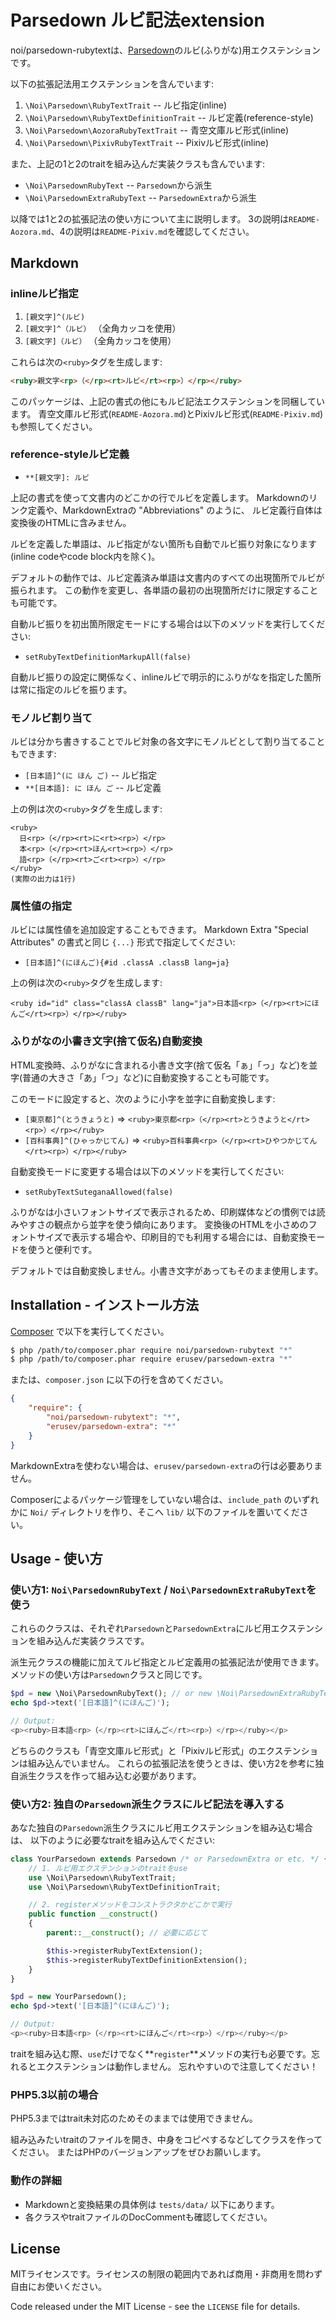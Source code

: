 Parsedown ルビ記法extension
====
noi/parsedown-rubytextは、[Parsedown](http://parsedown.org)のルビ(ふりがな)用エクステンションです。

以下の拡張記法用エクステンションを含んでいます:

  1. `\Noi\Parsedown\RubyTextTrait`           -- ルビ指定(inline)
  2. `\Noi\Parsedown\RubyTextDefinitionTrait` -- ルビ定義(reference-style)
  3. `\Noi\Parsedown\AozoraRubyTextTrait`     -- 青空文庫ルビ形式(inline)
  4. `\Noi\Parsedown\PixivRubyTextTrait`      -- Pixivルビ形式(inline)

また、上記の1と2のtraitを組み込んだ実装クラスも含んでいます:

  * `\Noi\ParsedownRubyText`      -- `Parsedown`から派生
  * `\Noi\ParsedownExtraRubyText` -- `ParsedownExtra`から派生

以降では1と2の拡張記法の使い方について主に説明します。
3の説明は`README-Aozora.md`、4の説明は`README-Pixiv.md`を確認してください。


Markdown
----

### inlineルビ指定

  1. `[親文字]^(ルビ)`
  2. `[親文字]^（ルビ）` （全角カッコを使用）
  3. `[親文字]（ルビ）` （全角カッコを使用）

これらは次の`<ruby>`タグを生成します:

```html
<ruby>親文字<rp>（</rp><rt>ルビ</rt><rp>）</rp></ruby>
```

このパッケージは、上記の書式の他にもルビ記法エクステンションを同梱しています。
青空文庫ルビ形式(`README-Aozora.md`)とPixivルビ形式(`README-Pixiv.md`)も参照してください。

### reference-styleルビ定義

  * `**[親文字]: ルビ`

上記の書式を使って文書内のどこかの行でルビを定義します。
Markdownのリンク定義や、MarkdownExtraの "Abbreviations" のように、
ルビ定義行自体は変換後のHTMLに含みません。

ルビを定義した単語は、ルビ指定がない箇所も自動でルビ振り対象になります(inline codeやcode block内を除く)。

デフォルトの動作では、ルビ定義済み単語は文書内のすべての出現箇所でルビが振られます。
この動作を変更し、各単語の最初の出現箇所だけに限定することも可能です。

自動ルビ振りを初出箇所限定モードにする場合は以下のメソッドを実行してください:

  * `setRubyTextDefinitionMarkupAll(false)`

自動ルビ振りの設定に関係なく、inlineルビで明示的にふりがなを指定した箇所は常に指定のルビを振ります。


### モノルビ割り当て

ルビは分かち書きすることでルビ対象の各文字にモノルビとして割り当てることもできます:

  * `[日本語]^(に ほん ご)` -- ルビ指定
  * `**[日本語]: に ほん ご` -- ルビ定義

上の例は次の`<ruby>`タグを生成します:

    <ruby>
      日<rp>（</rp><rt>に<rt><rp>）</rp>
      本<rp>（</rp><rt>ほん<rt><rp>）</rp>
      語<rp>（</rp><rt>ご<rt><rp>）</rp>
    </ruby>
    (実際の出力は1行)


### 属性値の指定

ルビには属性値を追加設定することもできます。
Markdown Extra "Special Attributes" の書式と同じ `{...}` 形式で指定してください:

  * `[日本語]^(にほんご){#id .classA .classB lang=ja}`

上の例は次の`<ruby>`タグを生成します:

    <ruby id="id" class="classA classB" lang="ja">日本語<rp>（</rp><rt>にほんご</rt><rp>）</rp></ruby>


### ふりがなの小書き文字(捨て仮名)自動変換

HTML変換時、ふりがなに含まれる小書き文字(捨て仮名「ぁ」「っ」など)を並字(普通の大きさ「あ」「つ」など)に自動変換することも可能です。

このモードに設定すると、次のように小字を並字に自動変換します:

  * `[東京都]^(とうきょうと)`     => `<ruby>東京都<rp>（</rp><rt>とうきようと</rt><rp>）</rp></ruby>`
  * `[百科事典]^(ひゃっかじてん)` => `<ruby>百科事典<rp>（</rp><rt>ひやつかじてん</rt><rp>）</rp></ruby>`

自動変換モードに変更する場合は以下のメソッドを実行してください:

  * `setRubyTextSuteganaAllowed(false)`

ふりがなは小さいフォントサイズで表示されるため、印刷媒体などの慣例では読みやすさの観点から並字を使う傾向にあります。
変換後のHTMLを小さめのフォントサイズで表示する場合や、印刷目的でも利用する場合には、自動変換モードを使うと便利です。

デフォルトでは自動変換しません。小書き文字があってもそのまま使用します。


Installation - インストール方法
----
[Composer](http://getcomposer.org/) で以下を実行してください。

```sh
$ php /path/to/composer.phar require noi/parsedown-rubytext "*"
$ php /path/to/composer.phar require erusev/parsedown-extra "*"
```

または、`composer.json` に以下の行を含めてください。

```json
{
    "require": {
        "noi/parsedown-rubytext": "*",
        "erusev/parsedown-extra": "*"
    }
}
```

MarkdownExtraを使わない場合は、`erusev/parsedown-extra`の行は必要ありません。

Composerによるパッケージ管理をしていない場合は、`include_path` のいずれかに
`Noi/` ディレクトリを作り、そこへ `lib/` 以下のファイルを置いてください。


Usage - 使い方
----

### 使い方1: `Noi\ParsedownRubyText` / `Noi\ParsedownExtraRubyText`を使う

これらのクラスは、それぞれ`Parsedown`と`ParsedownExtra`にルビ用エクステンションを組み込んだ実装クラスです。

派生元クラスの機能に加えてルビ指定とルビ定義用の拡張記法が使用できます。
メソッドの使い方は`Parsedown`クラスと同じです。

```php
$pd = new \Noi\ParsedownRubyText(); // or new \Noi\ParsedownExtraRubyText();
echo $pd->text('[日本語]^(にほんご)');

// Output:
<p><ruby>日本語<rp>（</rp><rt>にほんご</rt><rp>）</rp></ruby></p>
```

どちらのクラスも「青空文庫ルビ形式」と「Pixivルビ形式」のエクステンションは組み込んでいません。
これらの拡張記法を使うときは、使い方2を参考に独自派生クラスを作って組み込む必要があります。


### 使い方2: 独自の`Parsedown`派生クラスにルビ記法を導入する

あなた独自の`Parsedown`派生クラスにルビ用エクステンションを組み込む場合は、
以下のように必要なtraitを組み込んでください:

```php
class YourParsedown extends Parsedown /* or ParsedownExtra or etc. */ {
    // 1. ルビ用エクステンションのtraitをuse
    use \Noi\Parsedown\RubyTextTrait;
    use \Noi\Parsedown\RubyTextDefinitionTrait;

    // 2. registerメソッドをコンストラクタかどこかで実行
    public function __construct()
    {
        parent::__construct(); // 必要に応じて

        $this->registerRubyTextExtension();
        $this->registerRubyTextDefinitionExtension();
    }
}

$pd = new YourParsedown();
echo $pd->text('[日本語]^(にほんご)');

// Output:
<p><ruby>日本語<rp>（</rp><rt>にほんご</rt><rp>）</rp></ruby></p>
```

traitを組み込む際、`use`だけでなく**`register`**メソッドの実行も必要です。忘れるとエクステンションは動作しません。
忘れやすいので注意してください！


### PHP5.3以前の場合

PHP5.3まではtrait未対応のためそのままでは使用できません。

組み込みたいtraitのファイルを開き、中身をコピペするなどしてクラスを作ってください。
またはPHPのバージョンアップをぜひお願いします。


### 動作の詳細

  * Markdownと変換結果の具体例は `tests/data/` 以下にあります。
  * 各クラスやtraitファイルのDocCommentも確認してください。

License
----
MITライセンスです。ライセンスの制限の範囲内であれば商用・非商用を問わず自由にお使いください。

Code released under the MIT License - see the `LICENSE` file for details.
